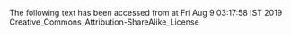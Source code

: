 The following text has been accessed from at Fri Aug 9 03:17:58 IST 2019
Creative_Commons_Attribution-ShareAlike_License
